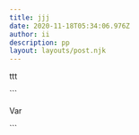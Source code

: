 ```yaml
---
title: jjj
date: 2020-11-18T05:34:06.976Z
author: ii
description: pp
layout: layouts/post.njk
---
```

ttt



\`\``

Var  

\`\``
